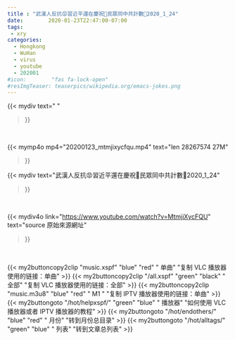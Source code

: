 ```yaml
---
title : "武漢人反抗😡習近平還在慶祝🐷民眾同中共計數📝2020_1_24"
date:        2020-01-23T22:47:00-07:00
tags:
 - xry
categories:
  - Hongkong
  - WuHan
  - virus
  - youtube
  - 202001
#icon:        "fas fa-lock-open"
#resImgTeaser: teaserpics/wikipedia.org/emacs-jokes.png
---
```


{{< mydiv text=" "
>}}
<br>


{{< mymp4o mp4="20200123_mtmjixycfqu.mp4"
text="len 28267574    27M"
>}}


{{< mydiv text="武漢人反抗😡習近平還在慶祝🐷民眾同中共計數📝2020_1_24"
>}}
<br>

{{< mydiv4o link="https://www.youtube.com/watch?v=MtmjiXycFQU"
text="source 原始來源網址"
>}}


<br>

{{< my2buttoncopy2clip "music.xspf"        "blue"   "red"    " 单曲"  "复制 VLC 播放器使用的链接：单曲" >}} {{< my2buttoncopy2clip "/all.xspf"         "green"  "black"  " 全部"  "复制 VLC 播放器使用的链接：全部" >}} {{< my2buttoncopy2clip "music.m3u8"        "blue"   "red"    " M1 "    "复制 IPTV 播放器使用的链接：单曲" >}} {{< my2buttongoto      "/hot/helpxspf/"    "green"  "blue"   " 播放器" "如何使用 VLC 播放器或者 IPTV 播放器的教程" >}} {{< my2buttongoto      "/hot/endothers/"   "blue"   "red"    " 月份"   "转到月份总目录" >}} {{< my2buttongoto      "/hot/alltags/"     "green"  "blue"   " 列表"   "转到文章总列表" >}} 
